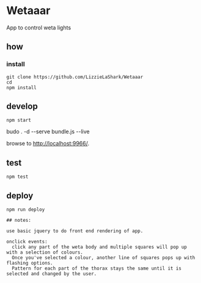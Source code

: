 
# Wetaaar

App to control weta lights

## how

### install

```
git clone https://github.com/LizzieLaShark/Wetaaar
cd
npm install
```

## develop

```
npm start
```

budo . -d --serve bundle.js --live

browse to <http://localhost:9966/>.

## test

```
npm test
```

## deploy

```
npm run deploy

## notes:

use basic jquery to do front end rendering of app.

onclick events:
  click any part of the weta body and multiple squares will pop up with a selection of colours.
  Once you've selected a colour, another line of squares pops up with flashing options.
  Pattern for each part of the thorax stays the same until it is selected and changed by the user.
